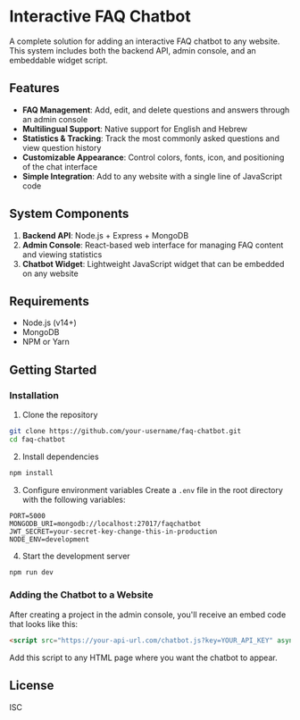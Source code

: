 # Interactive FAQ Chatbot

A complete solution for adding an interactive FAQ chatbot to any website. This system includes both the backend API, admin console, and an embeddable widget script.

## Features

- **FAQ Management**: Add, edit, and delete questions and answers through an admin console
- **Multilingual Support**: Native support for English and Hebrew
- **Statistics & Tracking**: Track the most commonly asked questions and view question history
- **Customizable Appearance**: Control colors, fonts, icon, and positioning of the chat interface
- **Simple Integration**: Add to any website with a single line of JavaScript code

## System Components

1. **Backend API**: Node.js + Express + MongoDB
2. **Admin Console**: React-based web interface for managing FAQ content and viewing statistics
3. **Chatbot Widget**: Lightweight JavaScript widget that can be embedded on any website

## Requirements

- Node.js (v14+)
- MongoDB
- NPM or Yarn

## Getting Started

### Installation

1. Clone the repository
```bash
git clone https://github.com/your-username/faq-chatbot.git
cd faq-chatbot
```

2. Install dependencies
```bash
npm install
```

3. Configure environment variables
Create a `.env` file in the root directory with the following variables:
```
PORT=5000
MONGODB_URI=mongodb://localhost:27017/faqchatbot
JWT_SECRET=your-secret-key-change-this-in-production
NODE_ENV=development
```

4. Start the development server
```bash
npm run dev
```

### Adding the Chatbot to a Website

After creating a project in the admin console, you'll receive an embed code that looks like this:

```html
<script src="https://your-api-url.com/chatbot.js?key=YOUR_API_KEY" async></script>
```

Add this script to any HTML page where you want the chatbot to appear.

## License

ISC 